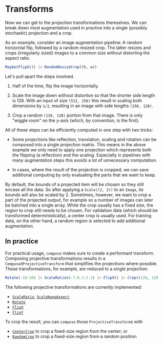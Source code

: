 # Transforms

Now we can get to the projection transformations themselves. We can break down most augmentation used in practive into a single (possibly stochastic) projection and a crop.

As an example, consider an image augmentation pipeline: A random horizontal flip, followed by a random resized crop. The latter resizes and crops (irregularly sized) images to a common size without distorting the aspect ratio.

```julia
Maybe(FlipX()) |> RandomResizeCrop((h, w))
```

Let's pull apart the steps involved. 

1. Half of the time, flip the image horizontally.

2. Scale the image down without distortion so that the shorter side length is 128. With an input of size `(512, 256)` this result in scaling both dimensions by `1/2`, resulting in an image with side lengths `(256, 128)`.

3. Crop a random `(128, 128)` portion from that image. There is only "wiggle room" on the y-axis (which, by convention, is the first).

All of these steps can be efficiently computed in one step with two tricks:

- Some projections like reflection, translation, scaling and rotation can be composed into a single projection matrix. This means in the above example we only need to apply one projection which represents both the flipping (a reflection) and the scaling. Especially in pipelines with many augmentation steps this avoids a lot of unnecessary computation.

- In cases, where the result of the projection is cropped, we can save additional computing by only evaluating the parts that we want to keep. 

By default, the bounds of a projected item will be chosen so they still encase all the data. So after applying a `Scale((2, 2))` to an `Image`, its bounds will also be scaled by 2. Sometimes, however, we want to crop a part of the projected output, for example so a number of images can later be batched into a single array. While the crop usually has a fixed size, the region to crop still needs to be chosen. For validation data (which should be transformed deterministically), a center crop is usually used. For training data, on the other hand, a random region is selected to add additional augmentation. 

## In practice

For practical usage, `compose` makes sure to create a performant transform. Composing projective transformations results in a `ComposedProjectiveTransform` that simplifies the projections where possible. These transformations, for example, are reduced to a single projection:

```julia
Rotate(-10:10) |> ScaleRatio(0.7:0.1:1.2) |> FlipX() |> Crop((128, 128))
```

The following projective transformations are currently implemented:

- [`ScaleRatio`](#), [`ScaleKeepAspect`](#)
- [`Rotate`](#)
- [`FlipX`](#)
- [`FlipY`](#)

To crop the result, you can `compose` those `ProjectiveTransform`s with

- [`CenterCrop`](#) to crop a fixed-size region from the center; or
- [`RandomCrop`](#) to crop a fixed-size region from a random position
